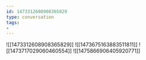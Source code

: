 ```yaml
---
id: 1473312608908365829
type: conversation
tags:
- 
---
```

![[1473312608908365829]]
![[1473675163883511811]]
![[1473717029060460554]]
![[1475866906405920771]]

